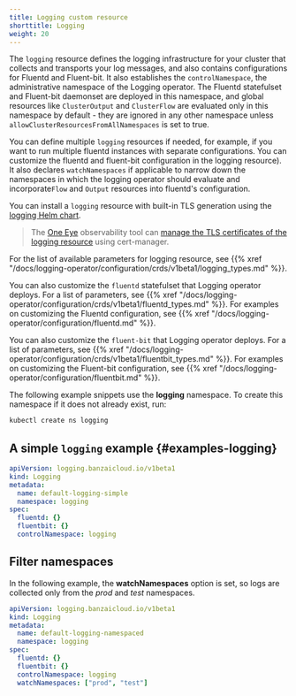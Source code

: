 ```yaml
---
title: Logging custom resource
shorttitle: Logging
weight: 20
---
```


The `logging` resource defines the logging infrastructure for your cluster that collects and transports your log messages, and also contains configurations for Fluentd and Fluent-bit. It also establishes the `controlNamespace`, the administrative namespace of the Logging operator. The Fluentd statefulset and Fluent-bit daemonset are deployed in this namespace, and global resources like `ClusterOutput` and `ClusterFlow` are evaluated only in this namespace by default - they are ignored in any other namespace unless `allowClusterResourcesFromAllNamespaces` is set to true.

You can define multiple `logging` resources if needed, for example, if you want to run multiple fluentd instances with separate configurations.
You can customize the fluentd and fluent-bit configuration in the logging resource). It also declares `watchNamespaces` if applicable to narrow down the namespaces in which the logging operator should evaluate and incorporate`Flow` and `Output` resources into fluentd's configuration.

You can install a `logging` resource with built-in TLS generation using the [logging Helm chart](https://github.com/banzaicloud/logging-operator/tree/master/charts/logging-operator-logging).

> The [One Eye](https://banzaicloud.com/products/one-eye/) observability tool can [manage the TLS certificates of the logging resource](/docs/tls/) using cert-manager.

For the list of available parameters for logging resource, see {{% xref "/docs/logging-operator/configuration/crds/v1beta1/logging_types.md" %}}.

You can also customize the `fluentd` statefulset that Logging operator deploys. For a list of parameters, see {{% xref "/docs/logging-operator/configuration/crds/v1beta1/fluentd_types.md" %}}. For examples on customizing the Fluentd configuration, see {{% xref "/docs/logging-operator/configuration/fluentd.md" %}}.

You can also customize the `fluent-bit` that Logging operator deploys. For a list of parameters, see {{% xref "/docs/logging-operator/configuration/crds/v1beta1/fluentbit_types.md" %}}. For examples on customizing the Fluent-bit configuration, see {{% xref "/docs/logging-operator/configuration/fluentbit.md" %}}.

The following example snippets use the **logging** namespace. To create this namespace if it does not already exist, run:

```bash
kubectl create ns logging
```

## A simple `logging` example {#examples-logging}

```yaml
apiVersion: logging.banzaicloud.io/v1beta1
kind: Logging
metadata:
  name: default-logging-simple
  namespace: logging
spec:
  fluentd: {}
  fluentbit: {}
  controlNamespace: logging
```

## Filter namespaces

In the following example, the **watchNamespaces** option is set, so logs are collected only from the *prod* and *test* namespaces.

```yaml
apiVersion: logging.banzaicloud.io/v1beta1
kind: Logging
metadata:
  name: default-logging-namespaced
  namespace: logging
spec:
  fluentd: {}
  fluentbit: {}
  controlNamespace: logging
  watchNamespaces: ["prod", "test"]
```
